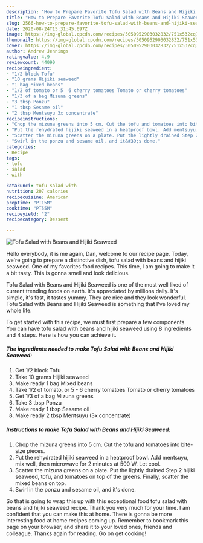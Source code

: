 ```yaml
---
description: "How to Prepare Favorite Tofu Salad with Beans and Hijiki Seaweed"
title: "How to Prepare Favorite Tofu Salad with Beans and Hijiki Seaweed"
slug: 2566-how-to-prepare-favorite-tofu-salad-with-beans-and-hijiki-seaweed
date: 2020-08-24T15:31:45.697Z
image: https://img-global.cpcdn.com/recipes/5050952903032832/751x532cq70/tofu-salad-with-beans-and-hijiki-seaweed-recipe-main-photo.jpg
thumbnail: https://img-global.cpcdn.com/recipes/5050952903032832/751x532cq70/tofu-salad-with-beans-and-hijiki-seaweed-recipe-main-photo.jpg
cover: https://img-global.cpcdn.com/recipes/5050952903032832/751x532cq70/tofu-salad-with-beans-and-hijiki-seaweed-recipe-main-photo.jpg
author: Andrew Jennings
ratingvalue: 4.9
reviewcount: 44090
recipeingredient:
- "1/2 block Tofu"
- "10 grams Hijiki seaweed"
- "1 bag Mixed beans"
- "1/2 of tomato or 5  6 cherry tomatoes Tomato or cherry tomatoes"
- "1/3 of a bag Mizuna greens"
- "3 tbsp Ponzu"
- "1 tbsp Sesame oil"
- "2 tbsp Mentsuyu 3x concentrate"
recipeinstructions:
- "Chop the mizuna greens into 5 cm. Cut the tofu and tomatoes into bite-size pieces."
- "Put the rehydrated hijiki seaweed in a heatproof bowl. Add mentsuyu, mix well, then microwave for 2 minutes at 500 W. Let cool."
- "Scatter the mizuna greens on a plate. Put the lightly drained Step 2 hijiki seaweed, tofu, and tomatoes on top of the greens. Finally, scatter the mixed beans on top."
- "Swirl in the ponzu and sesame oil, and it&#39;s done."
categories:
- Recipe
tags:
- tofu
- salad
- with

katakunci: tofu salad with 
nutrition: 207 calories
recipecuisine: American
preptime: "PT15M"
cooktime: "PT55M"
recipeyield: "2"
recipecategory: Dessert

---
```



![Tofu Salad with Beans and Hijiki Seaweed](https://img-global.cpcdn.com/recipes/5050952903032832/751x532cq70/tofu-salad-with-beans-and-hijiki-seaweed-recipe-main-photo.jpg)

Hello everybody, it is me again, Dan, welcome to our recipe page. Today, we're going to prepare a distinctive dish, tofu salad with beans and hijiki seaweed. One of my favorites food recipes. This time, I am going to make it a bit tasty. This is gonna smell and look delicious.



Tofu Salad with Beans and Hijiki Seaweed is one of the most well liked of current trending foods on earth. It's appreciated by millions daily. It's simple, it's fast, it tastes yummy. They are nice and they look wonderful. Tofu Salad with Beans and Hijiki Seaweed is something that I've loved my whole life.


To get started with this recipe, we must first prepare a few components. You can have tofu salad with beans and hijiki seaweed using 8 ingredients and 4 steps. Here is how you can achieve it.

<!--inarticleads1-->

##### The ingredients needed to make Tofu Salad with Beans and Hijiki Seaweed:

1. Get 1/2 block Tofu
1. Take 10 grams Hijiki seaweed
1. Make ready 1 bag Mixed beans
1. Take 1/2 of tomato, or 5 - 6 cherry tomatoes Tomato or cherry tomatoes
1. Get 1/3 of a bag Mizuna greens
1. Take 3 tbsp Ponzu
1. Make ready 1 tbsp Sesame oil
1. Make ready 2 tbsp Mentsuyu (3x concentrate)




<!--inarticleads2-->

##### Instructions to make Tofu Salad with Beans and Hijiki Seaweed:

1. Chop the mizuna greens into 5 cm. Cut the tofu and tomatoes into bite-size pieces.
1. Put the rehydrated hijiki seaweed in a heatproof bowl. Add mentsuyu, mix well, then microwave for 2 minutes at 500 W. Let cool.
1. Scatter the mizuna greens on a plate. Put the lightly drained Step 2 hijiki seaweed, tofu, and tomatoes on top of the greens. Finally, scatter the mixed beans on top.
1. Swirl in the ponzu and sesame oil, and it&#39;s done.




So that is going to wrap this up with this exceptional food tofu salad with beans and hijiki seaweed recipe. Thank you very much for your time. I am confident that you can make this at home. There is gonna be more interesting food at home recipes coming up. Remember to bookmark this page on your browser, and share it to your loved ones, friends and colleague. Thanks again for reading. Go on get cooking!
